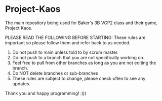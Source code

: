 # Project-Kaos
The main repository being used for Baker's 3B VGP2 class and their game, Project Kaos.

PLEASE READ THE FOLLOWING BEFORE STARTING:
These rules are important so please follow them and refer back to as needed.
1. Do not push to main unless told to by scrum master.
2. Do not push to a branch that you are not specifically working on.
3. Feel free to pull from other branches as long as you are not editing the branch.
4. Do NOT delete branches or sub-branches
5. These rules are subject to change, please check often to see any updates.

Thank you and happy programming! :)))
